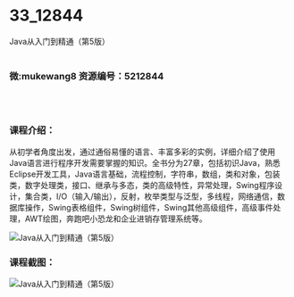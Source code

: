 # 33_12844
Java从入门到精通（第5版）
<br/></br>
<h3>微:mukewang8 资源编号：5212844</h3>
<br/></br>
<h3>课程介绍：</h3>
<p>从初学者角度出发，通过通俗易懂的语言、丰富多彩的实例，详细介绍了使用<a title="查看与 Java 相关的文章" target="_blank">Java</a>语言进行程序开发需要掌握的知识。全书分为27章，包括初识Java，熟悉Eclipse开发工具，Java语言基础，流程控制，字符串，数组，类和对象，包装类，数字处理类，接口、继承与多态，类的高级特性，异常处理，Swing程序设计，集合类，I/O（输入/输出），反射，枚举类型与泛型，多线程，网络通信，数据库操作，Swing表格组件，Swing树组件，Swing其他高级组件，高级事件处理，AWT绘图，奔跑吧小恐龙和企业进销存管理系统等。</p>
<p><img src="https://www.ko996.com/wp-content/uploads/img/2020/05/2-38-300x234.png" alt="Java从入门到精通（第5版）"></p>
<div class="info-desc">
<h3>课程截图：</h3>
<p><img src="https://www.ko996.com/wp-content/uploads/img/2020/05/1-40.png" alt="Java从入门到精通（第5版）"></p>


			
</div>
